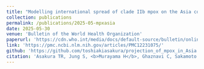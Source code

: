 ```yaml
---
title: "Modelling international spread of clade IIb mpox on the Asia continent"
collection: publications
permalink: /publications/2025-05-mpxasia
date: 2025-05-30
venue: 'Bulletin of the World Health Organization'
paperurl: 'https://cdn.who.int/media/docs/default-source/bulletin/online-first/blt.24.291815.pdf?sfvrsn=b322b71a_3'
link: 'https://pmc.ncbi.nlm.nih.gov/articles/PMC12231075/'
github: 'https://github.com/toshiakiasakura/projection_of_mpox_in_Asia'
citation: 'Asakura TR, Jung S, <b>Murayama H</b>, Ghaznavi C, Sakamoto H, Teshima A, Miura F, Endo A. (2025) &quot;Modelling international spread of clade IIb mpox on the Asia continent.&quot; <i>Bulletin of the World Health Organization</i>. 2025.'
---
```

